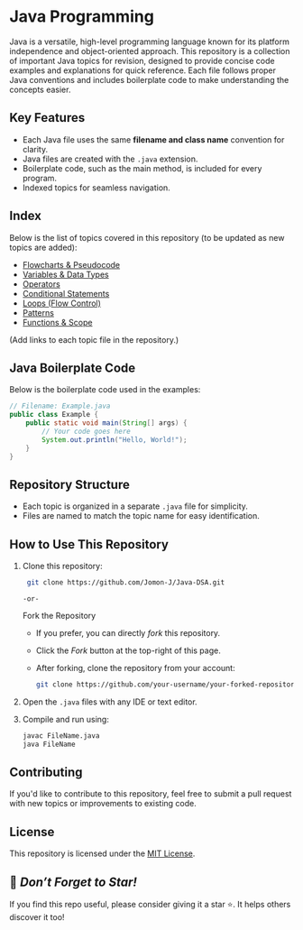 # Java Programming

Java is a versatile, high-level programming language known for its platform independence and object-oriented approach. This repository is a collection of important Java topics for revision, designed to provide concise code examples and explanations for quick reference. Each file follows proper Java conventions and includes boilerplate code to make understanding the concepts easier.

## Key Features
- Each Java file uses the same **filename and class name** convention for clarity.
- Java files are created with the `.java` extension.
- Boilerplate code, such as the main method, is included for every program.
- Indexed topics for seamless navigation.

## Index
Below is the list of topics covered in this repository (to be updated as new topics are added):
- <a href="https://github.com/Jomon-J/Java-DSA/tree/main/Java%20Programming/Flowcharts%20%26%20Pseudocode">Flowcharts & Pseudocode</a>
- <a href="">Variables & Data Types</a>
- <a href="">Operators</a>
- <a href="">Conditional Statements</a>
- <a href="">Loops (Flow Control)</a>
- <a href="">Patterns</a>
- <a href="">Functions & Scope</a>

(Add links to each topic file in the repository.)

## Java Boilerplate Code
Below is the boilerplate code used in the examples:

```java
// Filename: Example.java
public class Example {
    public static void main(String[] args) {
        // Your code goes here
        System.out.println("Hello, World!");
    }
}
```

## Repository Structure
- Each topic is organized in a separate `.java` file for simplicity.
- Files are named to match the topic name for easy identification.

## How to Use This Repository
1. Clone this repository:
   ```bash
    git clone https://github.com/Jomon-J/Java-DSA.git
   ```
   `-or-`
   
   Fork the Repository
   - If you prefer, you can directly *fork* this repository.
   - Click the *Fork* button at the top-right of this page.
   - After forking, clone the repository from your account:

     ```bash
     git clone https://github.com/your-username/your-forked-repository.git
     ```
    
3. Open the `.java` files with any IDE or text editor.
4. Compile and run using:
    ```bash
    javac FileName.java
    java FileName
    ```
    
## Contributing
If you'd like to contribute to this repository, feel free to submit a pull request with new topics or improvements to existing code.

## License
This repository is licensed under the <a href="https://github.com/Jomon-J/Java-DSA/blob/main/LICENSE">MIT License</a>.

## 🌟 *Don’t Forget to Star!*
If you find this repo useful, please consider giving it a star ⭐. It helps others discover it too!

